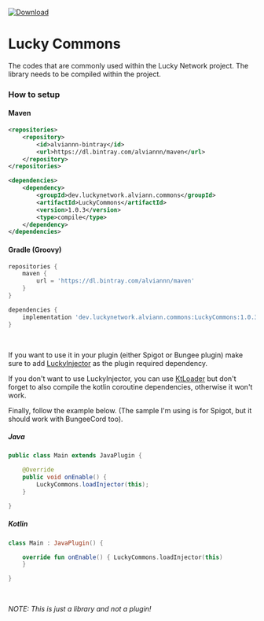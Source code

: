 [ ![Download](https://api.bintray.com/packages/alviannn/maven/LuckyCommons/images/download.svg) ](https://bintray.com/alviannn/maven/LuckyCommons/_latestVersion)

# Lucky Commons

The codes that are commonly used within the Lucky Network project.
The library needs to be compiled within the project.

### How to setup

#### Maven
```xml
<repositories>
    <repository>
        <id>alviannn-bintray</id>
        <url>https://dl.bintray.com/alviannn/maven</url>
    </repository>
</repositories>

<dependencies>
    <dependency>
        <groupId>dev.luckynetwork.alviann.commons</groupId>
        <artifactId>LuckyCommons</artifactId>
        <version>1.0.3</version>
        <type>compile</type>
    </dependency>
</dependencies>
```

#### Gradle (Groovy)
```groovy
repositories {
    maven {
        url = 'https://dl.bintray.com/alviannn/maven'
    }
}

dependencies {
    implementation 'dev.luckynetwork.alviann.commons:LuckyCommons:1.0.3' 
}
```

<br>

If you want to use it in your plugin (either Spigot or Bungee plugin)
make sure to add [LuckyInjector](https://github.com/Alviannn/LuckyInjector/) as the plugin required dependency.

If you don't want to use LuckyInjector, you can use [KtLoader](https://www.spigotmc.org/resources/ktloader.73153/)
but don't forget to also compile the kotlin coroutine dependencies, otherwise it won't work.

Finally, follow the example below. (The sample I'm using is for Spigot, but it should work with BungeeCord too).

##### Java
```java
public class Main extends JavaPlugin {

    @Override
    public void onEnable() {
        LuckyCommons.loadInjector(this);
    }

}
```
##### Kotlin
```kotlin
class Main : JavaPlugin() {

    override fun onEnable() { LuckyCommons.loadInjector(this)
    }

}
```

<br>

_NOTE: This is just a library and not a plugin!_